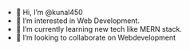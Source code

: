 - 👋 Hi, I’m @kunal450
- 👀 I’m interested in Web Development.
- 🌱 I’m currently learning new tech like MERN stack.
- 💞️ I’m looking to collaborate on Webdevelopment  


<!---
kunal450/kunal450 is a ✨ special ✨ repository because its `README.md` (this file) appears on your GitHub profile.
You can click the Preview link to take a look at your changes.
--->
